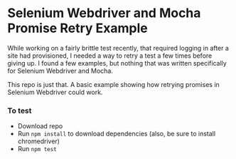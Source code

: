 # Selenium Webdriver and Mocha Promise Retry Example

While working on a fairly brittle test recently, that required logging in after a site had provisioned, I needed a way to retry a test a few times before giving up. I found a few examples, but nothing that was written specifically for Selenium Webdriver and Mocha.

This repo is just that. A basic example showing how retrying promises in Selenium Webdriver could work.

### To test

- Download repo
- Run `npm install` to download dependencies (also, be sure to install chromedriver)
- Run `npm test`